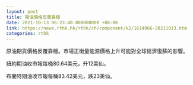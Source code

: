 ```yaml
---
layout: post
title: 期油價格反覆靠穩
date: 2021-10-13 06:23:40.000000000 +08:00
link: https://news.rthk.hk/rthk/ch/component/k2/1614966-20211013.htm
categories: rthk
---
```


原油期貨價格反覆靠穩。市場正衡量能源價格上升可能對全球經濟復蘇的影響。

紐約期油收市報每桶80.64美元，升12美仙。

布蘭特期油收市報每桶83.42美元，跌23美仙。
